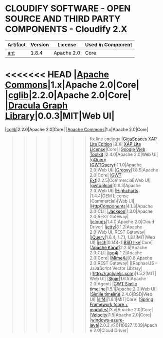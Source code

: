 CLOUDIFY SOFTWARE  - OPEN SOURCE AND THIRD PARTY COMPONENTS - Cloudify 2.X
==========================================================================

|Artifact|Version|License|Used in Component|
|--------------|--------------|--------------|--------------|
|[ant](http://ant.apache.org/)|1.8.4|Apache 2.0|Core|
<<<<<<< HEAD
|[Apache Commons](http://commons.apache.org/)|1.x|Apache 2.0|Core|
|[cglib](http://cglib.sourceforge.net/)|2.2.0|Apache 2.0|Core|
|[Dracula Graph Library](http://www.graphdracula.net/)|0.0.3|MIT|Web UI|
=======
|[cglib](http://cglib.sourceforge.net/)|2.2.0|Apache 2.0|Core|
|[Apache Commons](http://commons.apache.org/)|1.x|Apache 2.0|Core|
>>>>>>> fix line endings
|[GigaSpaces XAP Lite Edition](http://www.gigaspaces.com/xap) |9.X| [XAP Lite License](http://www.cloudifysource.org/cloudify_xap_license_terms.html)|Core|
|[Google Web Toolkit](http://code.google.com/webtoolkit/) |2.4.0|Apache 2.0|Web UI|
|[gQuery (GWTQuery)](http://gwtquery.com)|1.1.0|Apache 2.0|Web UI|
|[Groovy](http://groovy.codehaus.org/)|1.8.5|Apache 2.0|Core|
|[GWT Ext](http://www.sencha.com/products/gwt/)|2.2.5|Commercial|Web UI|
|[gwtupload](http://code.google.com/p/gwtupload/)|0.6.3|Apache 2.0|Web UI|
|[Highcharts](http://www.highcharts.com/) |1.4.4|OEM License (Commercial)|Web UI|
|[HttpComponents](http://hc.apache.org/)|4.1.3|Apache 2.0|CLI|
|[Jackson](http://jackson.codehaus.org/)|1.3.0|Apache 2.0|REST Gateway|
|[jclouds](http://www.jclouds.org/)|1.4.0|Apache 2.0|Cloud Driver|
|[jetty](http://www.mortbay.org/jetty/)|8.1.2|Apache 2.0|Web UI, REST Gateway|
|[jQuery](http://jquery.com/)|1.6.4, 1.7.1, 1.8.1|MIT|Web UI|
|[jsch](http://www.jcraft.com/jsch/)|0.144-1|[BSD like](http://www.jcraft.com/jsch/LICENSE.txt)|Core|
|[Apache Karaf](http://karaf.apache.org/)|2.2.5|Apache 2.0|CLI|
|[log4j](http://logging.apache.org/log4j/1.2/)|1.2|Apache 2.0|Core|
|[Mime4J](http://james.apache.org/mime4j/)|0.6|Apache 2.0|REST Gateway|
|[RaphaelJS – JavaScript Vector Library]((http://raphaeljs.com)|1.5.2|MIT|Web UI|
|[Sigar](http://support.hyperic.com/display/SIGAR/Home)|1.6.5|Apache 2.0|Agent|
|[GWT Simile timeline](http://code.google.com/p/gwtsimiletimeline/)|1.5.1|Apache 2.0|Web UI|
|[Simile timeline](http://www.simile-widgets.org/timeline/)|2.4.0|BSD|Web UI|
|[slf4j](http://www.slf4j.org/)|1.6.1|MIT|Core|
|[Spring Framework (core + modules)](http://www.springframework.org)|3.x|Apache 2.0|Core|
|[Velocity](http://velocity.apache.org/)|1.5|Apache 2.0|Core|
|[windows-azure-java](https://github.com/WindowsAzure/azure-sdk-for-java)|2.0.2.v20110627_1009|Apache 2.0|Cloud Driver|
